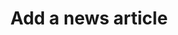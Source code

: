 ---
layout: tools/new-post
title: "Add a news article"
excerpt: "This tool helps you generate news articles for the website."
permalink: /tools/new/news/
redirect_from:
- /new-news
---